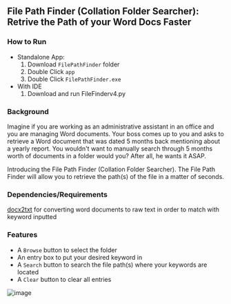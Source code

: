
## File Path Finder (Collation Folder Searcher): Retrive the Path of your Word Docs Faster

### How to Run
- Standalone App:
   1. Download `FilePathFinder` folder
   2. Double Click  `app`
   3. Double Click `FilePathFinder.exe`
- With IDE
  1. Download and run FileFinderv4.py 

### Background 
Imagine if you are working as an administrative assistant in an office and you are managing Word documents. Your boss comes up to you and asks to retrieve a Word document that was dated 5 months back mentioning about a yearly report. You wouldn't want to manually search through 5 months worth of documents in a folder would you? After all, he wants it ASAP.

Introducing the File Path Finder (Collation Folder Searcher). The File Path Finder will allow you to retrieve the path(s) of the file in a matter of seconds.
### Dependencies/Requirements
[docx2txt](https://github.com/ankushshah89/python-docx2txt) for converting word documents to raw text in order to match with keyword inputted
### Features
- A `Browse` button to select the folder
- An entry box to put your desired keyword in
- A `Search` button to search the file path(s) where your keywords are located
- A `Clear` button to clear all entries 

![image](https://user-images.githubusercontent.com/72810148/166083223-720924e9-bc79-48fd-9a75-9e76b60cb45f.png)

